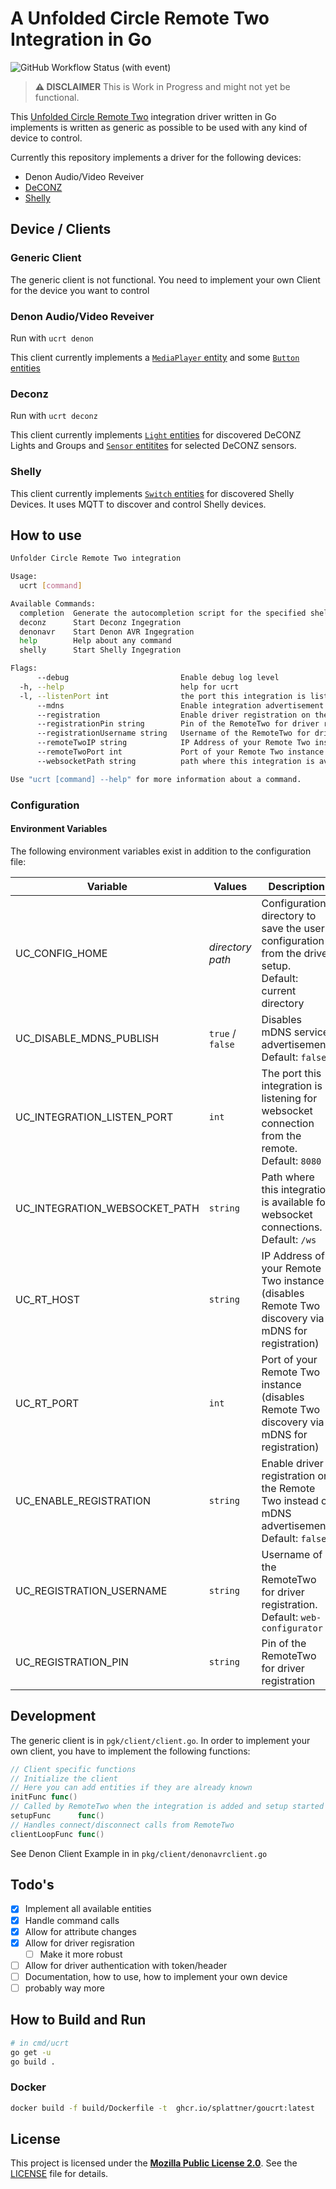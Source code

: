 # A Unfolded Circle Remote Two Integration in Go

![GitHub Workflow Status (with event)](https://img.shields.io/github/actions/workflow/status/splattner/goucrt/docker-publish.yml)


> **⚠️ DISCLAIMER**
> This is Work in Progress and might not yet be functional.

This [Unfolded Circle Remote Two](https://www.unfoldedcircle.com/) integration driver written in Go implements is written as generic as possible to be used with any kind of device to control.

Currently this repository implements a driver for the following devices:

* Denon Audio/Video Reveiver
* [DeCONZ](https://dresden-elektronik.github.io/deconz-rest-doc/)
* [Shelly](https://www.shelly.com/)

## Device / Clients

### Generic Client

The generic client is not functional. You need to implement your own Client for the device you want to control

### Denon Audio/Video Reveiver

Run with `ucrt denon`

This client currently implements a [`MediaPlayer` entity](https://github.com/unfoldedcircle/core-api/blob/main/doc/entities/entity_media_player.md) and some [`Button` entities](https://github.com/unfoldedcircle/core-api/blob/main/doc/entities/entity_button.md)

### Deconz

Run with `ucrt deconz`

This client currently implements [`Light` entities](https://github.com/unfoldedcircle/core-api/blob/main/doc/entities/entity_light.md) for discovered DeCONZ Lights and Groups and [`Sensor` entitites](https://github.com/unfoldedcircle/core-api/blob/main/doc/entities/entity_sensor.md) for selected DeCONZ sensors.

### Shelly

This client currently implements [`Switch` entities](https://github.com/unfoldedcircle/core-api/blob/main/doc/entities/switch_light.md) for discovered Shelly Devices. It uses MQTT to discover and control Shelly devices.

## How to use

```bash
Unfolder Circle Remote Two integration

Usage:
  ucrt [command]

Available Commands:
  completion  Generate the autocompletion script for the specified shell
  deconz      Start Deconz Ingegration
  denonavr    Start Denon AVR Ingegration
  help        Help about any command
  shelly      Start Shelly Ingegration

Flags:
      --debug                         Enable debug log level
  -h, --help                          help for ucrt
  -l, --listenPort int                the port this integration is listening for websocket connection from the remote (default 8080)
      --mdns                          Enable integration advertisement via mDNS (default true)
      --registration                  Enable driver registration on the Remote Two instead of mDNS advertisement
      --registrationPin string        Pin of the RemoteTwo for driver registration
      --registrationUsername string   Username of the RemoteTwo for driver registration (default "web-configurator")
      --remoteTwoIP string            IP Address of your Remote Two instance (disables Remote Two discovery)
      --remoteTwoPort int             Port of your Remote Two instance (disables Remote Two discovery) (default 80)
      --websocketPath string          path where this integration is available for websocket connections (default "/ws")

Use "ucrt [command] --help" for more information about a command.
```

### Configuration


#### Environment Variables

The following environment variables exist in addition to the configuration file:

| Variable                     | Values               |Description |
|------------------------------|----------------------|--------------------------------------------------------------------------------|
| UC_CONFIG_HOME               | _directory path_     | Configuration directory to save the user configuration from the driver setup.<br>Default: current directory |
| UC_DISABLE_MDNS_PUBLISH      | `true` / `false`     | Disables mDNS service advertisement.<br>Default: `false` |
| UC_INTEGRATION_LISTEN_PORT | `int` | The port this integration is listening for websocket connection from the remote.<br> Default: `8080` |
| UC_INTEGRATION_WEBSOCKET_PATH | `string` | Path where this integration is available for websocket connections.<br> Default: `/ws` |
| UC_RT_HOST | `string` | IP Address of your Remote Two instance (disables Remote Two discovery via mDNS for registration) |
| UC_RT_PORT | `int` | Port of your Remote Two instance (disables Remote Two discovery via mDNS for registration) |
| UC_ENABLE_REGISTRATION | `string` | Enable driver registration on the Remote Two instead of mDNS advertisement.<br> Default: `false` |
| UC_REGISTRATION_USERNAME | `string` | Username of the RemoteTwo for driver registration.<br> Default: `web-configurator` |
| UC_REGISTRATION_PIN | `string` | Pin of the RemoteTwo for driver registration |


## Development

The generic client is in `pgk/client/client.go`. In order to implement your own client, you have to implement the following functions:

```go
// Client specific functions
// Initialize the client
// Here you can add entities if they are already known
initFunc func()
// Called by RemoteTwo when the integration is added and setup started
setupFunc      func()
// Handles connect/disconnect calls from RemoteTwo
clientLoopFunc func()
```

See Denon Client Example in in `pkg/client/denonavrclient.go`

## Todo's

* [x] Implement all available entities
* [x] Handle command calls
* [x] Allow for attribute changes
* [x] Allow for driver regisration
  * [ ] Make it more robust
* [ ] Allow for driver authentication with token/header
* [ ] Documentation, how to use, how to implement your own device
* [ ] probably way more

## How to Build and Run

```bash
# in cmd/ucrt
go get -u
go build .
```

### Docker

```bash
docker build -f build/Dockerfile -t  ghcr.io/splattner/goucrt:latest
```

## License

This project is licensed under the [**Mozilla Public License 2.0**](https://choosealicense.com/licenses/mpl-2.0/).
See the [LICENSE](LICENSE) file for details.